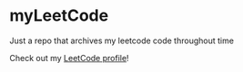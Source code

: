 # myLeetCode
Just a repo that archives my leetcode code throughout time

Check out my [LeetCode profile](https://leetcode.com/u/BrandonLeho/)!
